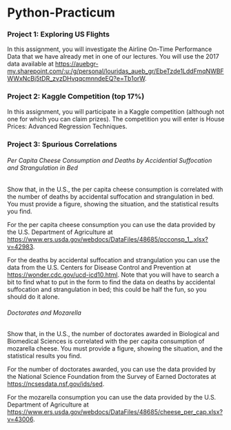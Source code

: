 # Python-Practicum


### Project 1: Exploring US Flights
In this assignment, you will investigate the Airline On-Time Performance Data that we have already met in one of our lectures.
You will use the 2017 data available at 
https://auebgr-my.sharepoint.com/:u:/g/personal/louridas_aueb_gr/EbeTzde1LddFmqNWBFWWxNcBj5tDR_zvzDHvqqcmnndeEQ?e=Tb1orW.

### Project 2: Kaggle Competition (top 17%)
In this assignment, you will participate in a Kaggle competition (although not one for which you can claim prizes).
The competition you will enter is House Prices: Advanced Regression Techniques.

### Project 3: Spurious Correlations

###### Per Capita Cheese Consumption and Deaths by Accidential Suffocation and Strangulation in Bed
Show that, in the U.S., the per capita cheese consumption is correlated with the number of deaths by accidental suffocation and strangulation in bed. You must provide a figure, showing the situation, and the statistical results you find.

For the per capita cheese consumption you can use the data provided by the U.S. Department of Agriculture at https://www.ers.usda.gov/webdocs/DataFiles/48685/pcconsp_1_.xlsx?v=42983.

For the deaths by accidental suffocation and strangulation you can use the data from the U.S. Centers for Disease Control and Prevention at https://wonder.cdc.gov/ucd-icd10.html.
Note that you will have to search a bit to find what to put in the form to find the data on deaths by accidental suffocation and strangulation in bed; this could be half the fun, so you should do it alone.

###### Doctorates and Mozarella
Show that, in the U.S., the number of doctorates awarded in Biological and Biomedical Sciences is correlated with the per capita consumption of mozarella cheese. You must provide a figure, showing the situation, and the statistical results you find.

For the number of doctorates awarded, you can use the data provided by the National Science Foundation from the Survey of Earned Doctorates at https://ncsesdata.nsf.gov/ids/sed.

For the mozarella consumption you can use the data provided by the U.S. Department of Agriculture at https://www.ers.usda.gov/webdocs/DataFiles/48685/cheese_per_cap.xlsx?v=43006.
